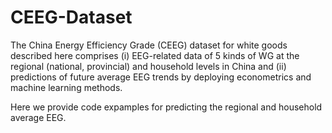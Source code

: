 # CEEG-Dataset

The China Energy Efficiency Grade (CEEG) dataset for white goods described here comprises (i) EEG-related data of 5 kinds of WG at the regional (national, provincial) and household levels in China and (ii) predictions of future average EEG trends by deploying econometrics and machine learning methods.

Here we provide code expamples for predicting the regional and household average EEG.
